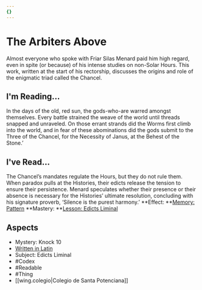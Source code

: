 ```yaml
---
{}
---
```

# The Arbiters Above
Almost everyone who spoke with Friar Silas Menard paid him high regard, even in spite (or because) of his intense studies on non-Solar Hours. This work, written at the start of his rectorship, discusses the origins and role of the enigmatic triad called the Chancel.
## I'm Reading...
In the days of the old, red sun, the gods-who-are warred amongst themselves. Every battle strained the weave of the world until threads snapped and unraveled. On those errant strands did the Worms first climb into the world, and in fear of these abominations did the gods submit to the Three of the Chancel, for the Necessity of Janus, at the Behest of the Stone.’
## I've Read...
The Chancel’s mandates regulate the Hours, but they do not rule them. When paradox pulls at the Histories, their edicts release the tension to ensure their persistence. Menard speculates whether their presence or their absence is necessary for the Histories’ ultimate resolution, concluding with his signature proverb, ‘Silence is the purest harmony.’
**Effect: **[Memory: Pattern](https://uadaf.theevilroot.xyz/rowenarium/element/mem.pattern)
**Mastery: **[Lesson: Edicts Liminal](https://uadaf.theevilroot.xyz/rowenarium/element/x.edictsliminal)
## Aspects
- Mystery: Knock 10
- [Written in Latin](https://uadaf.theevilroot.xyz/rowenarium/element/w.latin)
- Subject: Edicts Liminal
- #Codex
- #Readable
- #Thing
- [[wing.colegio|Colegio de Santa Potenciana]]